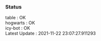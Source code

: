 ### Status


table : OK  
hogwarts : OK  
icy-bot : OK  
Latest Update : 2021-11-22 23:07:27.911293
